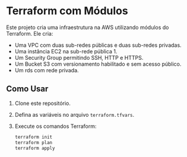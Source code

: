 # Terraform com Módulos

Este projeto cria uma infraestrutura na AWS utilizando módulos do Terraform. Ele cria:

- Uma VPC com duas sub-redes públicas e duas sub-redes privadas.
- Uma instância EC2 na sub-rede pública 1.
- Um Security Group permitindo SSH, HTTP e HTTPS.
- Um Bucket S3 com versionamento habilitado e sem acesso público.
- Um rds com rede privada.

## Como Usar

1. Clone este repositório.
2. Defina as variáveis no arquivo `terraform.tfvars`.
3. Execute os comandos Terraform:

   ```bash
   terraform init
   terraform plan
   terraform apply

